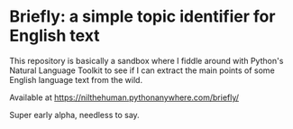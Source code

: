 Briefly: a simple topic identifier for English text
===================================================

This repository is basically a sandbox where I fiddle around with
Python's Natural Language Toolkit to see if I can extract the main
points of some English language text from the wild.

Available at https://nilthehuman.pythonanywhere.com/briefly/

Super early alpha, needless to say.

